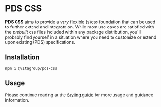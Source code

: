 # PDS CSS

**PDS CSS** aims to provide a _very_ flexible (s)css foundation that can be used to further extend and integrate on.
While most use cases are satisfied with the _prebuilt_ css files included within any package distribution, you'll
probably find yourself in a situation where you need to customize or extend upon existing (PDS) specifications.

## Installation

```
npm i @vitagroup/pds-css
```

## Usage

Please continue reading at the [Styling guide][1] for more usage and guidance information.

  [1]: https://github.com/vitagroupag/pds/blob/develop/guides/styling.md
